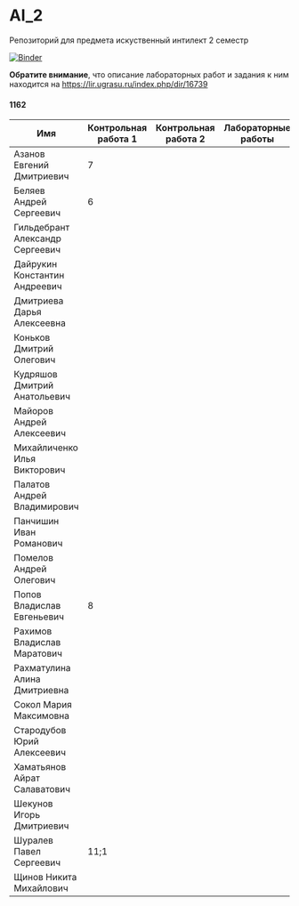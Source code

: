 # AI_2
Репозиторий для предмета искуственный интилект 2 семестр

[![Binder](https://mybinder.org/badge.svg)](https://mybinder.org/v2/gh/pyro-bot/AI_2/master)

 **Обратите внимание**, что описание лабораторных работ и задания к ним находится на https://lir.ugrasu.ru/index.php/dir/16739

 #### 1162
 |Имя|Контрольная работа 1|Контрольная работа 2|Лабораторные работы|
 |---|--------------------|--------------------|-------------------|
 |Азанов Евгений Дмитриевич|7|||
 |Беляев Андрей Сергеевич|6||
 |Гильдебрант Александр Сергеевич|
 |Дайрукин Константин Андреевич|
 |Дмитриева Дарья Алексеевна|
 |Коньков Дмитрий Олегович||||
 |Кудряшов Дмитрий Анатольевич|
 |Майоров Андрей Алексеевич|||
 |Михайличенко Илья Викторович|
 |Палатов Андрей Владимирович|||
 |Панчишин Иван Романович||||
 |Помелов Андрей Олегович||||
 |Попов Владислав Евгеньевич|8|||
 |Рахимов Владислав Маратович|
 |Рахматулина Алина Дмитриевна|
 |Сокол Мария Максимовна|
 |Стародубов Юрий Алексеевич|||
 |Хаматьянов Айрат Салаватович|||
 |Шекунов Игорь Дмитриевич|
 |Шуралев Павел Сергеевич|11;1|||
 |Щинов Никита Михайлович|



